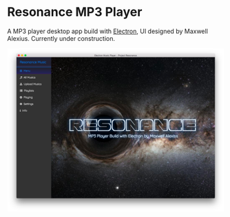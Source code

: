 # Resonance MP3 Player

A MP3 player desktop app build with [Electron](https://electron.atom.io/), UI designed by Maxwell Alexius. Currently under construction.

<img src="./readme_img/readme_main.png" />